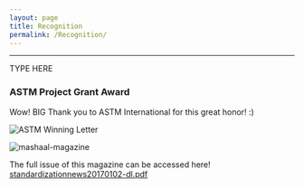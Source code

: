 ```yaml
---
layout: page
title: Recognition
permalink: /Recognition/
---
```


-----

TYPE HERE

### ASTM Project Grant Award

Wow! BIG Thank you to ASTM International for this great honor! :) 

  ![ASTM Winning Letter](https://user-images.githubusercontent.com/29470428/86484175-a18b7e00-bd23-11ea-8a07-41eb84801e07.jpg)

  ![mashaal-magazine](https://user-images.githubusercontent.com/29470428/86484304-f3340880-bd23-11ea-9d3d-768a98020e12.jpg)


The full issue of this magazine can be accessed here! [standardizationnews20170102-dl.pdf](https://github.com/mishi-01/test/files/4870488/standardizationnews20170102-dl.pdf)





